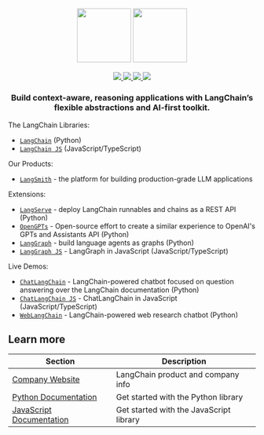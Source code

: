 <h3 align="center">
  <img
    src="https://raw.githubusercontent.com/langchain-ai/.github/main/profile/logo-light.svg#gh-dark-mode-only"
    height="110"
  />
  <img
    src="https://raw.githubusercontent.com/langchain-ai/.github/main/profile/logo-dark.svg#gh-light-mode-only"
    height="110"
  />
</h3>

<div>
  <p align="center">
    <a
    href="https://twitter.com/langchainai">
        <img src="https://img.shields.io/badge/X/Twitter-000000?style=for-the-badge&logo=x&logoColor=white" />
    </a>
    <a href="https://www.linkedin.com/company/langchain/">
        <img src="https://img.shields.io/badge/LinkedIn-0077B5?style=for-the-badge&logo=linkedin&logoColor=white" />
    </a>
    <a href="https://discord.gg/5Fgux4em9W">
        <img src="https://img.shields.io/badge/Discord-5865F2?style=for-the-badge&logo=discord&logoColor=white" />
    </a>
    <a href="https://www.youtube.com/@LangChain">
        <img src="https://img.shields.io/badge/YouTube-FF0000?style=for-the-badge&logo=youtube&logoColor=white" />
    </a>
  </p>
</div>

<h3 align="center">
  <p>Build context-aware, reasoning applications with LangChain’s flexible abstractions and AI-first toolkit.</p>
</h3>

The LangChain Libraries:

- [`LangChain`](https://github.com/langchain-ai/langchain) (Python)
- [`LangChain JS`](https://github.com/langchain-ai/langchainjs) (JavaScript/TypeScript)

Our Products:
- [`LangSmith`](https://docs.smith.langchain.com) - the platform for building production-grade LLM applications

Extensions:
- [`LangServe`](https://github.com/langchain-ai/langserve) - deploy LangChain runnables and chains as a REST API (Python)
- [`OpenGPTs`](https://github.com/langchain-ai/opengpts) - Open-source effort to create a similar experience to OpenAI's GPTs and Assistants API (Python)
- [`LangGraph`](https://github.com/langchain-ai/langgraph) - build language agents as graphs (Python)
- [`LangGraph JS`](https://github.com/langchain-ai/langgraphjs) - LangGraph in JavaScript (JavaScript/TypeScript)

Live Demos:
- [`ChatLangChain`](https://github.com/langchain-ai/chat-langchain) - LangChain-powered chatbot focused on question answering over the LangChain documentation (Python)
- [`ChatLangChain JS`](https://github.com/langchain-ai/chat-langchainjs) - ChatLangChain in JavaScript (JavaScript/TypeScript)
- [`WebLangChain`](https://github.com/langchain-ai/weblangchain) - LangChain-powered web research chatbot (Python)

## Learn more

| Section | Description |
|-|-|
| [Company Website](https://langchain.com) | LangChain product and company info |
| [Python Documentation](https://python.langchain.com/docs/get_started/quickstart) | Get started with the Python library |
| [JavaScript Documentation](https://js.langchain.com/docs/get_started/quickstart) | Get started with the JavaScript library |